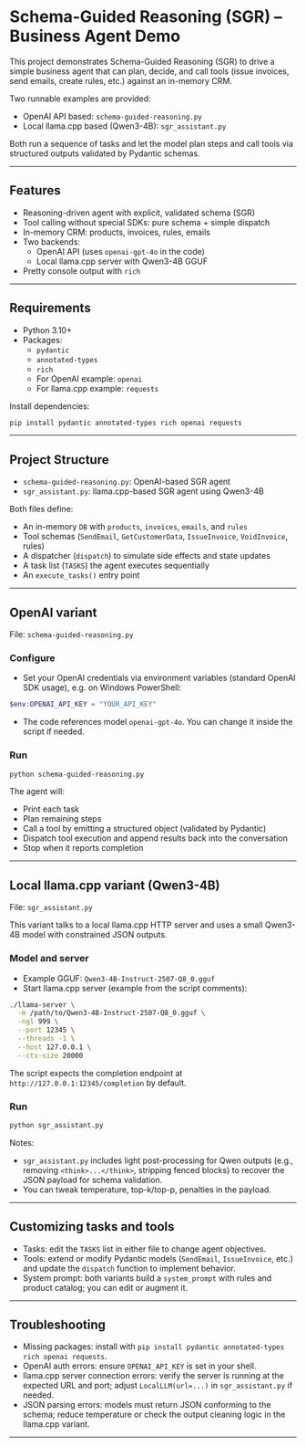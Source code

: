 # Schema-Guided Reasoning (SGR) – Business Agent Demo

This project demonstrates Schema-Guided Reasoning (SGR) to drive a simple business agent that can plan, decide, and call tools (issue invoices, send emails, create rules, etc.) against an in-memory CRM.

Two runnable examples are provided:

- OpenAI API based: `schema-guided-reasoning.py`
- Local llama.cpp based (Qwen3-4B): `sgr_assistant.py`

Both run a sequence of tasks and let the model plan steps and call tools via structured outputs validated by Pydantic schemas.

---

## Features

- Reasoning-driven agent with explicit, validated schema (SGR)
- Tool calling without special SDKs: pure schema + simple dispatch
- In-memory CRM: products, invoices, rules, emails
- Two backends:
  - OpenAI API (uses `openai-gpt-4o` in the code)
  - Local llama.cpp server with Qwen3-4B GGUF
- Pretty console output with `rich`

---

## Requirements

- Python 3.10+
- Packages:
  - `pydantic`
  - `annotated-types`
  - `rich`
  - For OpenAI example: `openai`
  - For llama.cpp example: `requests`

Install dependencies:

```bash
pip install pydantic annotated-types rich openai requests
```

---

## Project Structure

- `schema-guided-reasoning.py`: OpenAI-based SGR agent
- `sgr_assistant.py`: llama.cpp-based SGR agent using Qwen3-4B

Both files define:
- An in-memory `DB` with `products`, `invoices`, `emails`, and `rules`
- Tool schemas (`SendEmail`, `GetCustomerData`, `IssueInvoice`, `VoidInvoice`, rules)
- A dispatcher (`dispatch`) to simulate side effects and state updates
- A task list (`TASKS`) the agent executes sequentially
- An `execute_tasks()` entry point

---

## OpenAI variant

File: `schema-guided-reasoning.py`

### Configure

- Set your OpenAI credentials via environment variables (standard OpenAI SDK usage), e.g. on Windows PowerShell:

```powershell
$env:OPENAI_API_KEY = "YOUR_API_KEY"
```

- The code references model `openai-gpt-4o`. You can change it inside the script if needed.

### Run

```bash
python schema-guided-reasoning.py
```

The agent will:
- Print each task
- Plan remaining steps
- Call a tool by emitting a structured object (validated by Pydantic)
- Dispatch tool execution and append results back into the conversation
- Stop when it reports completion

---

## Local llama.cpp variant (Qwen3-4B)

File: `sgr_assistant.py`

This variant talks to a local llama.cpp HTTP server and uses a small Qwen3-4B model with constrained JSON outputs.

### Model and server

- Example GGUF: `Qwen3-4B-Instruct-2507-Q8_0.gguf`
- Start llama.cpp server (example from the script comments):

```bash
./llama-server \
  -m /path/to/Qwen3-4B-Instruct-2507-Q8_0.gguf \
  -ngl 999 \
  --port 12345 \
  --threads -1 \
  --host 127.0.0.1 \
  --ctx-size 20000
```

The script expects the completion endpoint at `http://127.0.0.1:12345/completion` by default.

### Run

```bash
python sgr_assistant.py
```

Notes:
- `sgr_assistant.py` includes light post-processing for Qwen outputs (e.g., removing `<think>...</think>`, stripping fenced blocks) to recover the JSON payload for schema validation.
- You can tweak temperature, top-k/top-p, penalties in the payload.

---

## Customizing tasks and tools

- Tasks: edit the `TASKS` list in either file to change agent objectives.
- Tools: extend or modify Pydantic models (`SendEmail`, `IssueInvoice`, etc.) and update the `dispatch` function to implement behavior.
- System prompt: both variants build a `system_prompt` with rules and product catalog; you can edit or augment it.

---

## Troubleshooting

- Missing packages: install with `pip install pydantic annotated-types rich openai requests`.
- OpenAI auth errors: ensure `OPENAI_API_KEY` is set in your shell.
- llama.cpp server connection errors: verify the server is running at the expected URL and port; adjust `LocalLLM(url=...)` in `sgr_assistant.py` if needed.
- JSON parsing errors: models must return JSON conforming to the schema; reduce temperature or check the output cleaning logic in the llama.cpp variant.

---